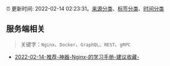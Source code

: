 :alarm_clock: 更新时间: 2022-02-14 02:23:31。[来源分类](../README.md)、[标签分类](../TAGS.md)、[时间分类](../TIMELINE.md)

## 服务端相关


> 关键字：`Nginx`、`Docker`、`GraphQL`、`REST`、`gRPC`



- [2022-02-14-推荐-神器-Nginx-的学习手册-建议收藏-](https://toutiao.io/k/6f1qaso) 
